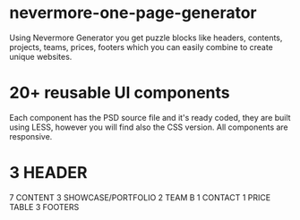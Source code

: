nevermore-one-page-generator
============================

Using Nevermore Generator you get puzzle blocks like headers, contents, projects, teams, prices, footers which you can easily combine to create unique websites.




20+ reusable UI components
============================
Each component has the PSD source file and it's ready coded, they are built using LESS, however you will find also the CSS version.
All components are responsive.

<h1>3 HEADER</h1>
7 CONTENT 
3 SHOWCASE/PORTFOLIO 
2 TEAM B
1 CONTACT 
1 PRICE TABLE
3 FOOTERS

